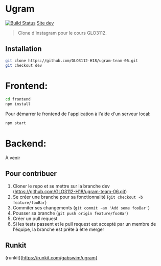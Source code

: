 # Ugram
[![Build Status](https://travis-ci.com/GLO3112-H18/ugram-team-06.svg?token=oFRzF26Q45xGBoB8qvZi&branch=dev)](https://travis-ci.com/GLO3112-H18/ugram-team-06) [Site dev](http://ugram-dev.s3-website.ca-central-1.amazonaws.com)
> Clone d'instagram pour le cours GLO3112.




## Installation
```sh
git clone https://github.com/GLO3112-H18/ugram-team-06.git
git checkout dev
```
# Frontend:

```sh
cd frontend
npm install
```

Pour démarrer le frontend de l'application à l'aide d'un serveur local:

```sh
npm start
```

# Backend:
À venir

## Pour contribuer

1. Cloner le repo et se mettre sur la branche dev (<https://github.com/GLO3112-H18/ugram-team-06.git>)
2. Se créer une branche pour sa fonctionnalité (`git checkout -b feature/fooBar`)
3. Commiter ses changements (`git commit -am 'Add some fooBar'`)
4. Pousser sa branche (`git push origin feature/fooBar`)
5. Créer un pull request
6. Si les tests passent et le pull request est accepté par un membre de l'équipe, la branche est prête à être merger

## Runkit

(runkit)[https://runkit.com/gabswim/ugram]

